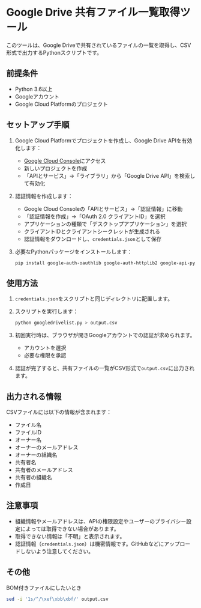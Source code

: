 # Google Drive 共有ファイル一覧取得ツール

このツールは、Google Driveで共有されているファイルの一覧を取得し、CSV形式で出力するPythonスクリプトです。

## 前提条件

- Python 3.6以上
- Googleアカウント
- Google Cloud Platformのプロジェクト

## セットアップ手順

1. Google Cloud Platformでプロジェクトを作成し、Google Drive APIを有効化します：
   - [Google Cloud Console](https://console.cloud.google.com/)にアクセス
   - 新しいプロジェクトを作成
   - 「APIとサービス」→「ライブラリ」から「Google Drive API」を検索して有効化

2. 認証情報を作成します：
   - Google Cloud Consoleの「APIとサービス」→「認証情報」に移動
   - 「認証情報を作成」→「OAuth 2.0 クライアントID」を選択
   - アプリケーションの種類で「デスクトップアプリケーション」を選択
   - クライアントIDとクライアントシークレットが生成される
   - 認証情報をダウンロードし、`credentials.json`として保存

3. 必要なPythonパッケージをインストールします：
   ```bash
   pip install google-auth-oauthlib google-auth-httplib2 google-api-python-client
   ```

## 使用方法

1. `credentials.json`をスクリプトと同じディレクトリに配置します。

2. スクリプトを実行します：
   ```bash
   python googledrivelist.py > output.csv
   ```

3. 初回実行時は、ブラウザが開きGoogleアカウントでの認証が求められます。
   - アカウントを選択
   - 必要な権限を承認

4. 認証が完了すると、共有ファイルの一覧がCSV形式で`output.csv`に出力されます。

## 出力される情報

CSVファイルには以下の情報が含まれます：
- ファイル名
- ファイルID
- オーナー名
- オーナーのメールアドレス
- オーナーの組織名
- 共有者名
- 共有者のメールアドレス
- 共有者の組織名
- 作成日

## 注意事項

- 組織情報やメールアドレスは、APIの権限設定やユーザーのプライバシー設定によっては取得できない場合があります。
- 取得できない情報は「不明」と表示されます。
- 認証情報（`credentials.json`）は機密情報です。GitHubなどにアップロードしないよう注意してください。

## その他
BOM付きファイルにしたいとき
```bash
sed -i '1s/^/\xef\xbb\xbf/' output.csv
```